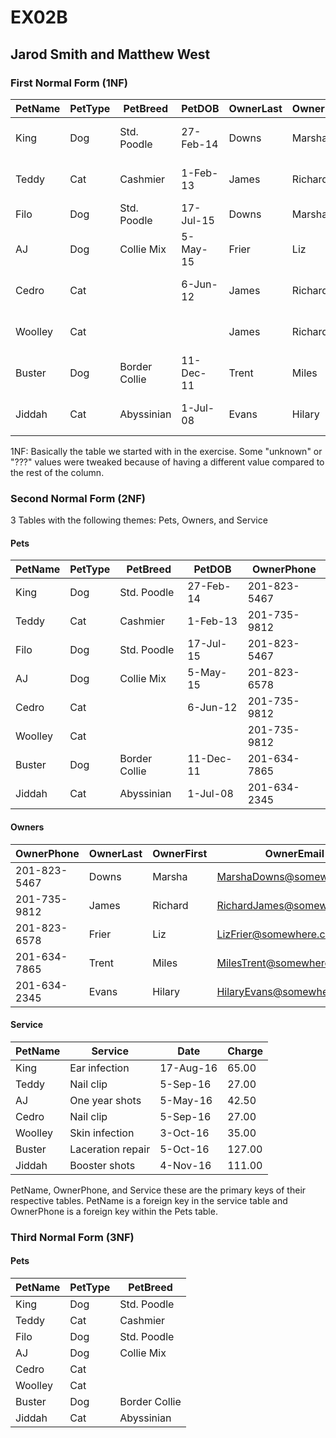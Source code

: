 # **EX02B**

## Jarod Smith and Matthew West

### First Normal Form (1NF)

PetName|PetType|PetBreed|PetDOB|OwnerLast|OwnerFirst|OwnerPhone|OwnerEmail|Service|Date|Charge
-------|-------|--------|------|---------|----------|----------|----------|-------|----|------
King|Dog|Std. Poodle|27-Feb-14|Downs|Marsha|201-823-5467|MarshaDowns@somewhere.com|Ear infection|17-Aug-16|65.00
Teddy|Cat|Cashmier|1-Feb-13|James|Richard|201-735-9812|RichardJames@somewhere.com|Nail clip|5-Sep-16|27.00
Filo|Dog|Std. Poodle|17-Jul-15|Downs|Marsha|201-823-5467|MarshaDowns@somewhere.com
AJ|Dog|Collie Mix|5-May-15|Frier|Liz|201-823-6578|LizFrier@somewhere.com|One year shots|5-May-16|42.50
Cedro|Cat||6-Jun-12|James|Richard|201-735-9812|RichardJames@somewhere.com|Nail clip|5-Sep-16|27.00
Woolley|Cat|||James|Richard|201-735-9812|RichardJames@somewhere.com|Skin infection|3-Oct-16|35.00
Buster|Dog|Border Collie|11-Dec-11|Trent|Miles|201-634-7865|MilesTrent@somewhere.com|Laceration repair|5-Oct-16|127.00
Jiddah|Cat|Abyssinian|1-Jul-08|Evans|Hilary|201-634-2345|HilaryEvans@somewhere.com|Booster shots|4-Nov-16|111.00

1NF: Basically the table we started with in the exercise. Some "unknown" or "???" values were tweaked because of
having a different value compared to the rest of the column.

### Second Normal Form (2NF)
3 Tables with the following themes: Pets, Owners, and Service

#### Pets

PetName|PetType|PetBreed|PetDOB|OwnerPhone
-------|-------|--------|------|----------
King|Dog|Std. Poodle|27-Feb-14|201-823-5467
Teddy|Cat|Cashmier|1-Feb-13|201-735-9812
Filo|Dog|Std. Poodle|17-Jul-15|201-823-5467
AJ|Dog|Collie Mix|5-May-15|201-823-6578
Cedro|Cat||6-Jun-12|201-735-9812
Woolley|Cat|||201-735-9812
Buster|Dog|Border Collie|11-Dec-11|201-634-7865
Jiddah|Cat|Abyssinian|1-Jul-08|201-634-2345

#### Owners

OwnerPhone|OwnerLast|OwnerFirst|OwnerEmail
----------|---------|----------|----------
201-823-5467|Downs|Marsha|MarshaDowns@somewhere.com
201-735-9812|James|Richard|RichardJames@somewhere.com
201-823-6578|Frier|Liz|LizFrier@somewhere.com
201-634-7865|Trent|Miles|MilesTrent@somewhere.com
201-634-2345|Evans|Hilary|HilaryEvans@somewhere.com

#### Service

PetName|Service|Date|Charge
-------|-------|----|------
King|Ear infection|17-Aug-16|65.00
Teddy|Nail clip|5-Sep-16|27.00
AJ|One year shots|5-May-16|42.50
Cedro|Nail clip|5-Sep-16|27.00
Woolley|Skin infection|3-Oct-16|35.00
Buster|Laceration repair|5-Oct-16|127.00
Jiddah|Booster shots|4-Nov-16|111.00

PetName, OwnerPhone, and Service these are the primary keys of their respective tables. PetName is a foreign key in
the service table and OwnerPhone is a foreign key within the Pets table.

### Third Normal Form (3NF)

#### Pets

PetName|PetType|PetBreed
-------|-------|--------
King|Dog|Std. Poodle
Teddy|Cat|Cashmier
Filo|Dog|Std. Poodle
AJ|Dog|Collie Mix
Cedro|Cat|
Woolley|Cat|
Buster|Dog|Border Collie
Jiddah|Cat|Abyssinian
